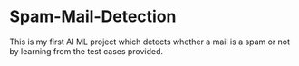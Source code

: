 # Spam-Mail-Detection
This is my first AI ML project which detects whether a mail is a spam or not by learning from the test cases provided.
